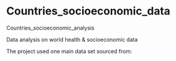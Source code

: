 # Countries_socioeconomic_data
Countries_socioeconomic_analysis

Data analysis on world health & socioeconomic data 

The project used one main data set sourced from:

